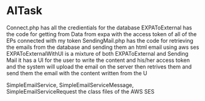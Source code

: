 # AITask
Connect.php has all the credientials for the database
EXPAToExternal has the code for getting from Data from expa with the access token of all of the EPs connected with my token
SendingMail.php has the code for retrieving the emails from the database and sending them an html email using aws ses
EXPAToExternalWithUI is a mixture of both EXPAToExternal and Sending Mail it has a UI for the user to write the content and his/her access token and the system will upload the email on the server then retrives them and send them the email with the content written from the U

SimpleEmailService, SimpleEmailServiceMessage, SimpleEmailServiceRequest the class files of the AWS SES
